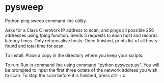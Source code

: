 # pysweep
Python ping sweep command line utility.

Asks for a Class C network IP address to scan, and pings all possible 256 addresses using fping function. Sends
5 requests to each host and records latency times. Only returns alive hosts. Once finished, prints list of all
hosts found and total time for scan.

To install: Place a copy in the directory where you keep your scripts.

To run: Run in command line using command "python pysweep.py". You will be prompted to input the first three octets
of the network address you wish to scan. To stop the scan before it is finished, press ctrl + c.
